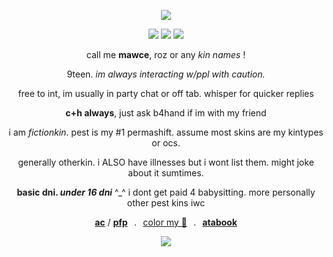 <p align="center">
  <img src="https://i.postimg.cc/26Qtrzn0/HUH.png" />
</p>
<p align="center">
  <img src="https://i.postimg.cc/jqG6m0sf/agen.png" /> <img src="https://i.postimg.cc/rsp1Kt2d/huh.png" /> <img src="https://i.postimg.cc/Gmjk44vP/achil.png" />
</p>

<div align="center">
  
call me **mawce**, roz or any *kin names* !

9teen. *im always interacting w/ppl with caution.*

free to int, im usually in party chat or off tab. whisper for quicker replies

**c+h always**, just ask b4hand if im with my friend

i am *fictionkin*. pest is my #1 permashift. assume most skins are my kintypes or ocs.

generally otherkin. i ALSO have illnesses but i wont list them. might joke about it sumtimes.

**basic dni. *under 16 dni*** ^_^ i dont get paid 4 babysitting. more personally other pest kins iwc

[**ac**](https://www.tumblr.com/c0zmozys) / [**pfp**](https://x.com/punkopun/status/1863997617879024053/photo/1)⠀.⠀[color my 🎄](https://colormytree.me/2024/01JEPE2Y77T6WZJCRCF91KM6JA)⠀.⠀[**atabook**](https://PESTSPACE.atabook.org/)
</div>

<div align="center">

  ![](https://komarev.com/ghpvc/?username=rozzychill&color=b51f13&style=plastic&label=empty-pockets)
  
</div>

